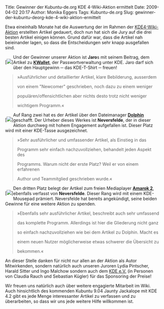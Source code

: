 Title: Gewinner der Kubuntu-de.org KDE 4-Wiki-Aktion ermittelt
Date: 2009-04-02 20:17
Author: Monika Eggers
Tags: Kubuntu-de.org
Slug: gewinner-der-kubuntu-deorg-kde-4-wiki-aktion-ermittelt

Etwa eineinhalb Monate hat die Auswertung der im Rahmen der
[KDE4-Wiki-Aktion](http://www.kubuntu-de.org/nachrichten/kubuntu/kubuntu-de-org/kubuntu-de-org-wiki-aktion-zu-kde-4-beendet "http://www.kubuntu-de.org/nachrichten/kubuntu/kubuntu-de-org/kubuntu-de-org-wiki-aktion-zu-kde-4-beendet") erstellten Artikel gedauert, doch nun hat sich die Jury auf die
drei besten Artikel einigen können. Grund dafür war, dass die Artikel
nah beieinander lagen, so dass die Entscheidungen sehr knapp ausgefallen
sind.


<div style="float: left">

[[![](http://wiki.kubuntu-de.org/images/thumb/Kwalletmanager.png/50px-Kwalletmanager.png)](/Bild:Kwalletmanager.png "Kwalletmanager.png")]

</div>


Und der Gewinner unserer Aktion ist **Jaro**s mit seinem Beitrag, dem
Artikel zu
**[KWallet](http://wiki.kubuntu-de.org/Kubuntu_benutzen/Dienstprogramme/KWallet "http://wiki.kubuntu-de.org/Kubuntu_benutzen/Dienstprogramme/KWallet")**, der Passwortverwaltung unter KDE. Jaro darf sich über den
Hauptgewinn ─ das KDE-T-Shirt ─ freuen!


<!--break--><!--break-->

  


> »Ausführlicher und detaillierter Artikel, klare Bebilderung,
> ausserdem  
>
> von einem "Newcomer" geschrieben, noch dazu zu einem weniger  
>
> populären/offensichtlichen aber nichts desto trotz nicht weniger  
>
> wichtigem Programm.«


  


<div style="float: left">

[[![](http://wiki.kubuntu-de.org/images/thumb/Dolphin_Symbol.png/50px-Dolphin_Symbol.png)](/Bild:Dolphin_Symbol.png "Dolphin Symbol.png")]

</div>


Auf Rang zwei hat es der Artikel über den Dateimanager
**[Dolphin](http://wiki.kubuntu-de.org/Kubuntu_benutzen/System/Dolphin "http://wiki.kubuntu-de.org/Kubuntu_benutzen/System/Dolphin")** geschafft. Der Urheber dieses Werkes ist **Neversfelde**, der
in dieser Aktion durchweg mit hohem Engagement aufgefallen ist. Dieser
Platz wird mit einer KDE-Tasse ausgezeichnet.


  


> »Sehr ausführlicher und umfassender Artikel, als Einstieg in das  
>
> Programm sehr einfach nachzuvollziehen, behandelt jeden Aspekt des  
>
> Programms. Warum nicht der erste Platz? Weil er von einem erfahrenen  
>
> Author und Teammitglied geschrieben wurde.«


  


<div style="float: left">

[[![](http://wiki.kubuntu-de.org/images/thumb/Amarok-Symbol.png/50px-Amarok-Symbol.png)](/Bild:Amarok-Symbol.png "Amarok-Symbol.png")]

</div>


Den dritten Platz belegt der Artikel zum freien Mediaplayer **[Amarok
2](http://wiki.kubuntu-de.org/Kubuntu_benutzen/Multimedia/Amarok "http://wiki.kubuntu-de.org/Kubuntu_benutzen/Multimedia/Amarok")**, ebenfalls verfasst von **Neversfelde**. Dieser Rang wird mit
einem KDE-Mousepad prämiert. Neversfelde hat bereits angekündigt, seine
beiden Gewinne für eine weitere Aktion zu spenden.


  


> »Ebenfalls sehr ausführlicher Artikel, beschreibt auch sehr umfassend  
>
> das komplette Programm. Allerdings ist hier die Gliederung nicht ganz  
>
> so einfach nachzuvollziehen wie bei dem Artikel zu Dolphin. Macht es  
>
> einem neuen Nutzer möglicherweise etwas schwerer die Übersicht zu  
>
> bekommen.«


  
  

An dieser Stelle danken für nicht nur allen an der Aktion als Autor
Mitwirkenden, sondern natürlich auch unseren Juroren Lydia Pintscher,
Harald Sitter und Ingo Malchow sondern auch dem [KDE
e.V.](http://ev.kde.org/ "http://ev.kde.org/") (in
Personen von Claudia Rauch und Sebastian Kügler) für das Sponsoring der
Preise!


Wir freuen uns natürlich auch über weitere engagierte Mitarbeit im Wiki.
Auch hinsichtlich des kommenden Kubuntu 9.04 Jaunty Jackalope mit KDE
4.2 gibt es jede Menge interessanter Artikel zu verfassen und zu
überarbeiten, so dass wir uns jede weitere Hilfe willkommen ist.



